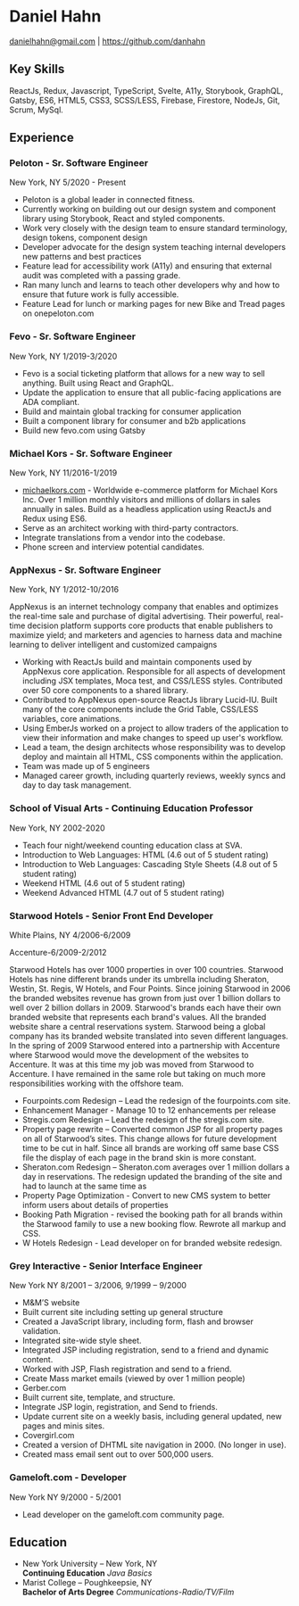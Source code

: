 <div class="max-w-4xl mx-auto">

# Daniel Hahn

danielhahn@gmail.com | https://github.com/danhahn

## Key Skills

ReactJs, Redux, Javascript, TypeScript, Svelte, A11y, Storybook, GraphQL, Gatsby, ES6, HTML5, CSS3, SCSS/LESS, Firebase, Firestore, NodeJs, Git, Scrum, MySql.

## Experience

### Peloton - Sr. Software Engineer

New York, NY
5/2020 - Present

- Peloton is a global leader in connected fitness.
- Currently working on building out our design system and component library using Storybook, React and styled components.
- Work very closely with the design team to ensure standard terminology, design tokens, component design
- Developer advocate for the design system teaching internal developers new patterns and best practices
- Feature lead for accessibility work (A11y) and ensuring that external audit was completed with a passing grade.
- Ran many lunch and learns to teach other developers why and how to ensure that future work is fully accessible.
- Feature Lead for lunch or marking pages for new Bike and Tread pages on onepeloton.com

### Fevo - Sr. Software Engineer

New York, NY
1/2019-3/2020

- Fevo is a social ticketing platform that allows for a new way to sell anything. Built using React and GraphQL.
- Update the application to ensure that all public-facing applications are ADA compliant.
- Build and maintain global tracking for consumer application
- Built a component library for consumer and b2b applications
- Build new fevo.com using Gatsby

### Michael Kors - Sr. Software Engineer

New York, NY
11/2016-1/2019

- [michaelkors.com](michaelkors.com) - Worldwide e-commerce platform for Michael Kors Inc. Over 1 million monthly visitors and millions of dollars in sales annually in sales. Build as a headless application using ReactJs and Redux using ES6.
- Serve as an architect working with third-party contractors.
- Integrate translations from a vendor into the codebase.
- Phone screen and interview potential candidates.

### AppNexus - Sr. Software Engineer

New York, NY
1/2012-10/2016

AppNexus is an internet technology company that enables and optimizes the real-time sale and purchase of digital advertising. Their powerful, real-time decision platform supports core products that enable publishers to maximize yield; and marketers and agencies to harness data and machine learning to deliver intelligent and customized campaigns

- Working with ReactJs build and maintain components used by AppNexus core application. Responsible for all aspects of development including JSX templates, Moca test, and CSS/LESS styles. Contributed over 50 core components to a shared library.
- Contributed to AppNexus open-source ReactJs library Lucid-IU. Built many of the core components include the Grid Table, CSS/LESS variables, core animations.
- Using EmberJs worked on a project to allow traders of the application to view their information and make changes to speed up user's workflow.
- Lead a team, the design architects whose responsibility was to develop deploy and maintain all HTML, CSS components within the application.
- Team was made up of 5 engineers
- Managed career growth, including quarterly reviews, weekly syncs and day to day task management.

### School of Visual Arts - Continuing Education Professor

New York, NY
2002-2020

- Teach four night/weekend counting education class at SVA.
- Introduction to Web Languages: HTML (4.6 out of 5 student rating)
- Introduction to Web Languages: Cascading Style Sheets (4.8 out of 5 student rating)
- Weekend HTML (4.6 out of 5 student rating)
- Weekend Advanced HTML (4.7 out of 5 student rating)

### Starwood Hotels - Senior Front End Developer

White Plains, NY
4/2006-6/2009

Accenture-6/2009-2/2012

Starwood Hotels has over 1000 properties in over 100 countries. Starwood Hotels has nine different brands under its umbrella including Sheraton, Westin, St. Regis, W Hotels, and Four Points. Since joining Starwood in 2006 the branded websites revenue has grown from just over 1 billion dollars to well over 2 billion dollars in 2009. Starwood's brands each have their own branded website that represents each brand's values. All the branded website share a central reservations system. Starwood being a global company has its branded website translated into seven different languages. In the spring of 2009 Starwood entered into a partnership with Accenture where Starwood would move the development of the websites to Accenture. It was at this time my job was moved from Starwood to Accenture. I have remained in the same role but taking on much more responsibilities working with the offshore team.

- Fourpoints.com Redesign – Lead the redesign of the fourpoints.com site.
- Enhancement Manager - Manage 10 to 12 enhancements per release
- Stregis.com Redesign – Lead the redesign of the stregis.com site.
- Property page rewrite – Converted common JSP for all property pages on all of Starwood’s sites. This change allows for future development time to be cut in half. Since all brands are working off same base CSS file the display of each page in the brand skin is more constant.
- Sheraton.com Redesign – Sheraton.com averages over 1 million dollars a day in reservations. The redesign updated the branding of the site and had to launch at the same time as
- Property Page Optimization - Convert to new CMS system to better inform users about details of properties
- Booking Path Migration - revised the booking path for all brands within the Starwood family to use a new booking flow. Rewrote all markup and CSS.
- W Hotels Redesign - Lead developer on for branded website redesign.

### Grey Interactive - Senior Interface Engineer

New York NY
8/2001 – 3/2006, 9/1999 – 9/2000

- M&M’S website
- Built current site including setting up general structure
- Created a JavaScript library, including form, flash and browser validation.
- Integrated site-wide style sheet.
- Integrated JSP including registration, send to a friend and dynamic content.
- Worked with JSP, Flash registration and send to a friend.
- Create Mass market emails (viewed by over 1 million people)
- Gerber.com
- Built current site, template, and structure.
- Integrate JSP login, registration, and Send to friends.
- Update current site on a weekly basis, including general updated, new pages and minis sites.
- Covergirl.com
- Created a version of DHTML site navigation in 2000. (No longer in use).
- Created mass email sent out to over 500,000 users.

### Gameloft.com - Developer

New York NY
9/2000 - 5/2001

- Lead developer on the gameloft.com community page.

## Education

- New York University – New York, NY  
  **Continuing Education** _Java Basics_
- Marist College – Poughkeepsie, NY  
  **Bachelor of Arts Degree** _Communications-Radio/TV/Film_

</div>

<style lang="postcss">

  h1 {
    @apply  mt-16 text-center text-storm-gray-700;
  }

  h1 + p {
    @apply text-center;
  }

  h2 {
    @apply my-6  text-storm-gray-600;
  }

  h3 { 
    @apply border-b-2 border-storm-gray-500 pb-2 mb-2 text-storm-gray-600 ;
  }

  ul {
    @apply ml-4 list-disc m-2 mb-6 grid gap-2;
  }

  li {
    list-style: none;
  }

  li::before {
    content: "\2022";  /* Add content: \2022 is the CSS Code/unicode for a bullet */
    font-weight: bold; /* If you want it to be bold */
    display: inline-block; /* Needed to add space between the bullet and the text */
    width: 1em; /* Also needed for space (tweak if needed) */
    margin-left: -1em; /* Also needed for space (tweak if needed) */
    @apply text-storm-gray-500;
  }

  h3 + p {
    @apply text-sm text-gray-600 text-right -mt-10 mb-6;
  }

  p {
    @apply my-4 leading-8;
  }

  a {
    @apply text-storm-gray-700;
  }

  a:hover {
    @apply text-storm-gray-500;
  }

</style>
